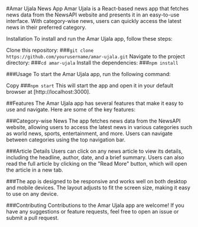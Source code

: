 #Amar Ujala News App
Amar Ujala is a React-based news app that fetches news data from the NewsAPI website and presents it in an easy-to-use interface. With category-wise news, users can quickly access the latest news in their preferred category.

Installation
To install and run the Amar Ujala app, follow these steps:

Clone this repository: ###`git clone https://github.com/yourusername/amar-ujala.git`
Navigate to the project directory: ###`cd amar-ujala`
Install the dependencies: ###`npm install`

###Usage
To start the Amar Ujala app, run the following command:

Copy
###`npm start`
This will start the app and open it in your default browser at [http://localhost:3000].

##Features
The Amar Ujala app has several features that make it easy to use and navigate. Here are some of the key features:

###Category-wise News
The app fetches news data from the NewsAPI website, allowing users to access the latest news in various categories such as world news, sports, entertainment, and more. Users can navigate between categories using the top navigation bar.

###Article Details
Users can click on any news article to view its details, including the headline, author, date, and a brief summary. Users can also read the full article by clicking on the "Read More" button, which will open the article in a new tab.

###The app is designed to be responsive and works well on both desktop and mobile devices. The layout adjusts to fit the screen size, making it easy to use on any device.

###Contributing
Contributions to the Amar Ujala app are welcome! If you have any suggestions or feature requests, feel free to open an issue or submit a pull request.
